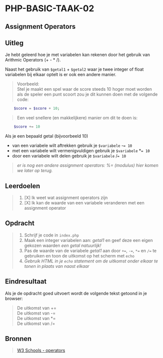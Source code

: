 # PHP-BASIC-TAAK-02
## Assignment Operators
## Uitleg
Je hebt geleerd hoe je met variabelen kan rekenen door het gebruik van Arithmic Operators (+ - * /).

Naast het gebruik van `$getal1` + `$getal2` waar je twee integer of float variabelen bij elkaar optelt is er ook een andere manier.

>Voorbeeld:  
Stel je maakt een spel waar de score steeds 10 hoger moet worden als de speler een punt scoort zou je dit kunnen doen met de volgende code:
```php
    $score = $score + 10;
```
>Een veel snellere (en makkelijkere) manier om dit te doen is:
```php
    $score += 10
```
>
Als je een bepaald getal (bijvoorbeeld 10) 
* van een variabele wilt aftrekken gebruik je `$variabele` -`= 10`
* met een variabele wilt vermenigvuldigen gebruik je `$variabele` *`= 10`
* door een variabele wilt delen gebruik je `$variabele` /`= 10`

>_er is nog een andere assignment operators: %= (modulus) hier komen we later op terug._

>
## Leerdoelen
>1. [X] Ik weet wat assignment operators zijn
>2. [X] Ik kan de waarde van een variabele veranderen met een assignment operator

## Opdracht
>1. Schrijf je code in `index.php`
>2. Maak een integer variabelen aan: _getal1_ en geef deze een eigen gekozen waarden _een getal natuurlijk!_
>3. Pas de waarde van de variabele _getal1_ aan door `+=`, `-=`, `*=` en `/=` te gebruiken en toon de uitkomst op het scherm met `echo`
>4. _Gebruik HTML in je `echo` statement om de uitkomst onder elkaar te tonen in plaats van naast elkaar_

## Eindresultaat
Als je de opdracht goed uitvoert wordt de volgende tekst getoond in je browser: 
>De uitkomst van +=  
>De uitkomst van -=   
>De uitkomst van *=  
>De uitkomst van /=  


## Bronnen
>[W3 Schools - operators](https://www.w3schools.com/php/php_operators.asp)